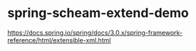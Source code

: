# spring-scheam-extend-demo
https://docs.spring.io/spring/docs/3.0.x/spring-framework-reference/html/extensible-xml.html
